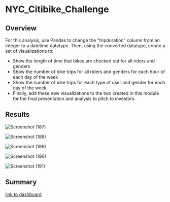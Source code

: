 # NYC_Citibike_Challenge
## Overview
For this analysis, use Pandas to change the "tripduration" column from an integer to a datetime datatype. Then, using the converted datatype, create a set of visualizations to:
- Show the length of time that bikes are checked out for all riders and genders
- Show the number of bike trips for all riders and genders for each hour of each day of the week
- Show the number of bike trips for each type of user and gender for each day of the week.
- Finally, add these new visualizations to the two created in this module for the final presentation and analysis to pitch to investors.

## Results

![Screenshot (187)](https://user-images.githubusercontent.com/101649525/191386198-b12686a2-b7b1-4038-9da3-2ef8ad4d2297.png)


![Screenshot (188)](https://user-images.githubusercontent.com/101649525/191386209-b730e339-5785-4d44-9de3-ba4adef6ac29.png)


![Screenshot (189)](https://user-images.githubusercontent.com/101649525/191386215-58b95d1d-9e3c-4209-8d29-16cb8835f6a0.png)


![Screenshot (190)](https://user-images.githubusercontent.com/101649525/191386226-486eca72-483b-48c6-a690-237a8d028259.png)


![Screenshot (191)](https://user-images.githubusercontent.com/101649525/191386236-fd38ccec-7612-4910-b59d-c0b0863fc8b4.png)


## Summary

[link to dashboard](https://public.tableau.com/app/profile/carissa.mccormick/viz/NYC_Citibike_Challenge_16636984656420/Users?publish=yes)

